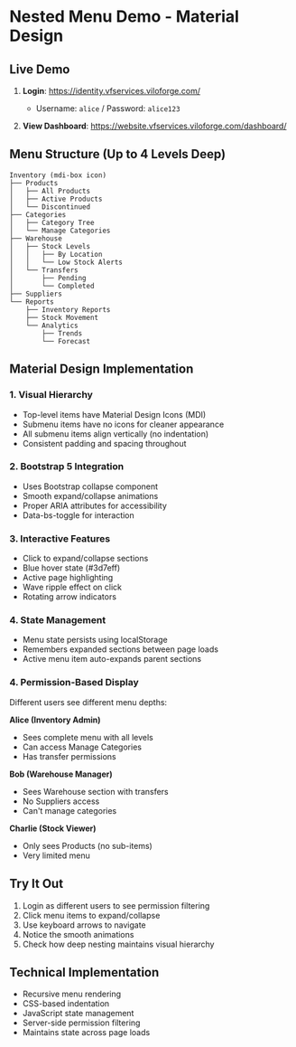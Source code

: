 # Nested Menu Demo - Material Design

## Live Demo

1. **Login**: https://identity.vfservices.viloforge.com/
   - Username: `alice` / Password: `alice123`

2. **View Dashboard**: https://website.vfservices.viloforge.com/dashboard/

## Menu Structure (Up to 4 Levels Deep)

```
Inventory (mdi-box icon)
├── Products
│   ├── All Products
│   ├── Active Products
│   └── Discontinued
├── Categories
│   ├── Category Tree
│   └── Manage Categories
├── Warehouse
│   ├── Stock Levels
│   │   ├── By Location
│   │   └── Low Stock Alerts
│   └── Transfers
│       ├── Pending
│       └── Completed
├── Suppliers
└── Reports
    ├── Inventory Reports
    ├── Stock Movement
    └── Analytics
        ├── Trends
        └── Forecast
```

## Material Design Implementation

### 1. **Visual Hierarchy**
- Top-level items have Material Design Icons (MDI)
- Submenu items have no icons for cleaner appearance
- All submenu items align vertically (no indentation)
- Consistent padding and spacing throughout

### 2. **Bootstrap 5 Integration**
- Uses Bootstrap collapse component
- Smooth expand/collapse animations
- Proper ARIA attributes for accessibility
- Data-bs-toggle for interaction

### 3. **Interactive Features**
- Click to expand/collapse sections
- Blue hover state (#3d7eff)
- Active page highlighting
- Wave ripple effect on click
- Rotating arrow indicators

### 4. **State Management**
- Menu state persists using localStorage
- Remembers expanded sections between page loads
- Active menu item auto-expands parent sections

### 4. **Permission-Based Display**
Different users see different menu depths:

**Alice (Inventory Admin)**
- Sees complete menu with all levels
- Can access Manage Categories
- Has transfer permissions

**Bob (Warehouse Manager)**
- Sees Warehouse section with transfers
- No Suppliers access
- Can't manage categories

**Charlie (Stock Viewer)**
- Only sees Products (no sub-items)
- Very limited menu

## Try It Out

1. Login as different users to see permission filtering
2. Click menu items to expand/collapse
3. Use keyboard arrows to navigate
4. Notice the smooth animations
5. Check how deep nesting maintains visual hierarchy

## Technical Implementation

- Recursive menu rendering
- CSS-based indentation
- JavaScript state management
- Server-side permission filtering
- Maintains state across page loads